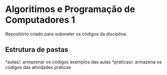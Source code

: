 # Algoritimos e Programação de Computadores 1

Repositório criado para submeter os códigos da disciplina.

## Estrutura de pastas 

*aulas/: armazenar os códigos exemplos das aulas 
*práticas/: armazena os códigos das atividades práticas
